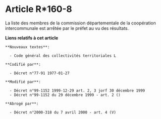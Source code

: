 # Article R*160-8

La liste des membres de la commission départementale de la coopération intercommunale est arrêtée par le préfet au vu des
résultats.

**Liens relatifs à cet article**

	**Nouveaux textes**:

	  - Code général des collectivités territoriales L

	**Codifié par**:

	  - Décret n°77-91 1977-01-27

	**Modifié par**:

	  - Décret n°99-1152 1999-12-29 art. 2, 3 jorf 30 décembre 1999
	  - Décret n°99-1152 du 29 décembre 1999 - art. 2 ()

	**Abrogé par**:

	  - Décret n°2000-318 du 7 avril 2000 - art. 4 (V)
